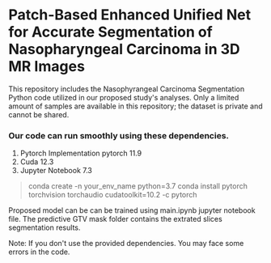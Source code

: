 # Patch-Based Enhanced Unified Net for Accurate Segmentation of Nasopharyngeal Carcinoma in 3D MR Images

This repository includes the Nasophyrangeal Carcinoma Segmentation Python code utilized in our proposed study's analyses.  Only a limited amount of samples are available in this repository; the dataset is private and cannot be shared.

### Our code can run smoothly using these dependencies.
1. Pytorch Implementation pytorch 11.9
2. Cuda 12.3
3. Jupyter Notebook 7.3

> conda create -n your_env_name python=3.7
> conda install pytorch torchvision torchaudio cudatoolkit=10.2 -c pytorch

   
Proposed model can be can be trained using main.ipynb jupyter notebook file. The predictive GTV mask folder contains the extrated slices segmentation results.

 Note: If you don't use the provided dependencies. You may face some errors in the code.
